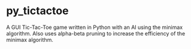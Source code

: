 # py_tictactoe
A GUI Tic-Tac-Toe game written in Python with an AI using the minimax algorithm. Also uses alpha-beta pruning to increase the efficiency of the minimax algorithm.
